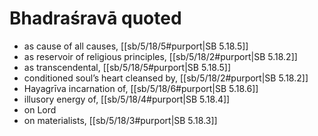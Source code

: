 # Bhadraśravā quoted

* as cause of all causes, [[sb/5/18/5#purport|SB 5.18.5]]
* as reservoir of religious principles, [[sb/5/18/2#purport|SB 5.18.2]]
* as transcendental, [[sb/5/18/5#purport|SB 5.18.5]]
* conditioned soul’s heart cleansed by, [[sb/5/18/2#purport|SB 5.18.2]]
* Hayagrīva incarnation of, [[sb/5/18/6#purport|SB 5.18.6]]
* illusory energy of, [[sb/5/18/4#purport|SB 5.18.4]]
* on Lord
* on materialists, [[sb/5/18/3#purport|SB 5.18.3]]
